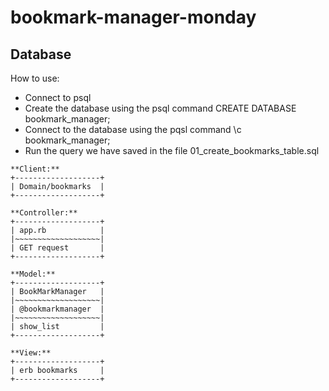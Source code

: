 # bookmark-manager-monday

## Database
How to use:
- Connect to psql
- Create the database using the psql command CREATE DATABASE bookmark_manager;
- Connect to the database using the pqsl command \c bookmark_manager;
- Run the query we have saved in the file 01_create_bookmarks_table.sql

```
**Client:**
+-------------------+
| Domain/bookmarks  |
+-------------------+

**Controller:**
+-------------------+
| app.rb            |
|~~~~~~~~~~~~~~~~~~~|
| GET request       |
+-------------------+

**Model:**
+-------------------+
| BookMarkManager   |
|~~~~~~~~~~~~~~~~~~~|
| @bookmarkmanager  |
|~~~~~~~~~~~~~~~~~~~|
| show_list         |
+-------------------+

**View:**
+-------------------+
| erb bookmarks     |
+-------------------+
```
